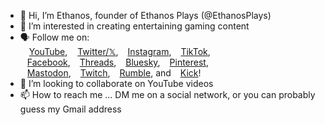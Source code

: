 - 👋 Hi, I’m Ethanos, founder of Ethanos Plays (@EthanosPlays)
- 👀 I’m interested in creating entertaining gaming content <!-- - 🌱 I’m currently learning ... -->
- 🗣️ Follow me on:<br /><a href="https://www.youtube.com/@EthanosPlays?sub_confirmation=1"><img title="YouTube" style="border: 0px solid ; width: 14px; height: 10px; vertical-align:middle;" src="https://thejoshmeister.neocities.org/images/YT-logo-302x213.png" alt="">YouTube</a>, <a href="https://twitter.com/EthanosPlays"><img title="𝕏/Twitter" style="border: 0px solid ; width: 12px; height: 10px; vertical-align:middle;" src="https://thejoshmeister.neocities.org/images/twitter-bird.png" alt="">Twitter/𝕏</a>, <a href="https://twitter.com/EthanosPlays"><img title="Instagram" style="border: 0px solid ; width: 11px; height: 11px; vertical-align:middle;" src="https://thejoshmeister.neocities.org/images/IG-logo-100.png" alt="">Instagram</a>, <a href="https://www.tiktok.com/@ethanosplays"><img title="TikTok" style="border: 0px solid ; width: 11px; height: 11px; vertical-align:middle;" src="https://thejoshmeister.neocities.org/images/TikTok-favicon.png" alt="">TikTok</a>,<br /><a href="https://www.facebook.com/EthanosPlays"><img title="Facebook" style="border: 0px solid ; width: 11px; height: 11px; vertical-align:middle;" src="https://thejoshmeister.neocities.org/images/f_logo_RGB-Blue_144.png" alt="">Facebook</a>, <a href="https://www.threads.net/@EthanosPlays"><img title="Threads" style="border: 0px solid ; width: 11px; height: 11px; vertical-align:middle;" src="https://thejoshmeister.neocities.org/images/threads-favicon.png" alt="">Threads</a>, <a href="https://bsky.app/profile/ethanosplays.com"><img title="Bluesky" style="border: 0px solid ; width: 11px; height: 11px; vertical-align:middle;" src="https://blueskyweb.xyz/images/logo-64x64.jpg" alt="">Bluesky</a>, <a href="https://www.pinterest.com/EthanosPlays/"><img title="Pinterest" style="border: 0px solid ; width: 11px; height: 11px; vertical-align:middle;" src="https://thejoshmeister.neocities.org/images/pinterest-logo.png" alt="">Pinterest</a>,<br /><a href="https://mastodon.social/@EthanosPlays"><img title="Mastodon" style="border: 0px solid ; width: 11px; height: 11px; vertical-align:middle;" src="https://joinmastodon.org/logos/logo-purple.svg" alt="">Mastodon</a>, <a href="https://www.twitch.tv/EthanosPlays"><img title="Twitch" style="border: 0px solid ; width: 11px; height: 11px; vertical-align:middle;" src="https://static.twitchcdn.net/assets/favicon-32-e29e246c157142c94346.png" alt="">Twitch</a>, <a href="https://rumble.com/user/EthanosPlays"><img title="Rumble" style="border: 0px solid ; width: 11px; height: 11px; vertical-align:middle;" src="https://rumble.com/apple-touch-icon.png" alt="">Rumble</a>, and <span style="white-space:nowrap; overflow:hidden;" class="nobr"><a href="https://kick.com/EthanosPlays"><img title="Kick" style="border: 0px solid ; width: 11px; height: 11px; vertical-align:middle;" src="https://dbxmjjzl5pc1g.cloudfront.net/9b7bad8a-b457-4a1b-8972-42ac6a7ae987/Kick-Favicon57x57.png" alt="">Kick</a></span>!
- 💞️ I’m looking to collaborate on YouTube videos
- 📫 How to reach me ... DM me on a social network, or you can probably guess my Gmail address

<!---
EthanosPlays/EthanosPlays is a ✨ special ✨ repository because its `README.md` (this file) appears on your GitHub profile.
You can click the Preview link to take a look at your changes.
--->
